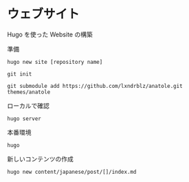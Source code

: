 # ウェブサイト
Hugo を使った Website の構築

準備
```
hugo new site [repository name]
```
```
git init
```
```
git submodule add https://github.com/lxndrblz/anatole.git themes/anatole
```

ローカルで確認
```
hugo server
```

本番環境
```
hugo
```


新しいコンテンツの作成
```
hugo new content/japanese/post/[]/index.md
```